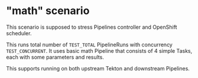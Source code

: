 # "math" scenario

This scenario is supposed to stress Pipelines controller and OpenShift scheduler.

This runs total number of `TEST_TOTAL` PipelineRuns with concurrency `TEST_CONCURRENT`. It uses basic math Pipeline that consists of 4 simple Tasks, each with some parameters and results.

This supports running on both upstream Tekton and downstream Pipelines.
